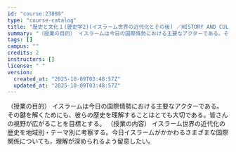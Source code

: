 ```yaml
---
id: "course:23889"
type: "course-catalog"
title: "歴史と文化１(歴史学2)(イスラーム世界の近代化とその後) ／HISTORY AND CULTURE1(HISTORY 2)(MODERNIZATION OF THE ISLAMIC WORLD AND BEYOND)"
summary: "（授業の目的） イスラームは今日の国際情勢における主要なアクターである。その鍵を解くためにも、彼らの歴史を理解することはとても大切である。皆さんの視野が広がることを目標とする。 （授業の内容） イスラーム世界の近代化の歴史を地域別・テーマ別…"
tags: []
campus: ""
credits: 2
instructors: []
license: " "
version:
  created_at: "2025-10-09T03:48:57Z"
  updated_at: "2025-10-09T03:48:57Z"
---
```


（授業の目的） イスラームは今日の国際情勢における主要なアクターである。その鍵を解くためにも、彼らの歴史を理解することはとても大切である。皆さんの視野が広がることを目標とする。 （授業の内容） イスラーム世界の近代化の歴史を地域別・テーマ別に考察する。今日イスラームがかかわるさまざまな国際関係についても，理解が深められるよう留意したい。
